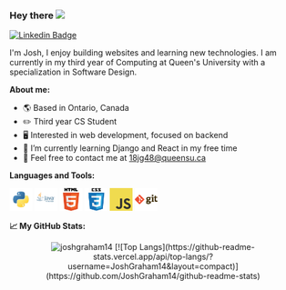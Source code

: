 ### Hey there <img src="https://media.giphy.com/media/hvRJCLFzcasrR4ia7z/giphy.gif" width="25px">
[![Linkedin Badge](https://img.shields.io/badge/-joshgraham14-blue?style=flat&logo=Linkedin&logoColor=white&link=https://www.linkedin.com/in/joshgraham14/)](https://www.linkedin.com/in/joshgraham14/) 

I'm Josh, I enjoy building websites and learning new technologies. I am currently in my third year of Computing at Queen's University with a specialization in Software Design.

**About me:**
- :earth_americas: Based in Ontario, Canada
- :pencil2: Third year CS Student
- :desktop_computer: Interested in web development, focused on backend
- 🌱 I’m currently learning Django and React in my free time
- 💬 Feel free to contact me at 18jg48@queensu.ca

**Languages and Tools:**
<br>
<p>
<code><img height="40"
src="https://raw.githubusercontent.com/github/explore/80688e429a7d4ef2fca1e82350fe8e3517d3494d/topics/python/python.png"></code>
<code><img height="40"
src="https://raw.githubusercontent.com/github/explore/80688e429a7d4ef2fca1e82350fe8e3517d3494d/topics/java/java.png"></code>
<code><img height="40"
src="https://raw.githubusercontent.com/github/explore/80688e429a7d4ef2fca1e82350fe8e3517d3494d/topics/html/html.png"></code>
<code><img height="40"
src="https://raw.githubusercontent.com/github/explore/80688e429a7d4ef2fca1e82350fe8e3517d3494d/topics/css/css.png"></code>
<code><img height="40"
src="https://raw.githubusercontent.com/github/explore/80688e429a7d4ef2fca1e82350fe8e3517d3494d/topics/javascript/javascript.png"></code>
<code><img height="40" src="https://raw.githubusercontent.com/github/explore/80688e429a7d4ef2fca1e82350fe8e3517d3494d/topics/git/git.png"></code>
</p>
 

**📈 My GitHub Stats:**
<div align="center">
  <img src="https://github-readme-stats.vercel.app/api?username=joshgraham14&show_icons=true&theme=gotham" alt="joshgraham14" />
  [![Top Langs](https://github-readme-stats.vercel.app/api/top-langs/?username=JoshGraham14&layout=compact)](https://github.com/JoshGraham14/github-readme-stats)
</div>
